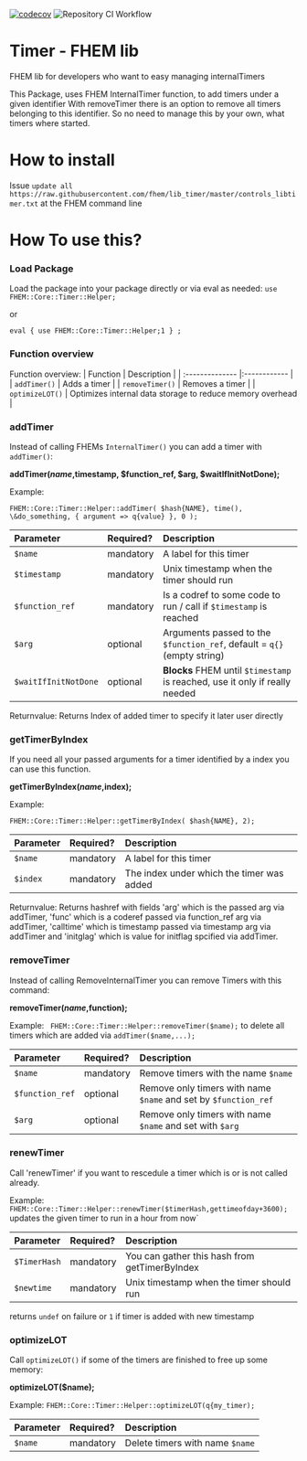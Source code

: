 [![codecov](https://codecov.io/gh/fhem/lib_timer/branch/master/graph/badge.svg)](https://codecov.io/gh/fhem/lib_timer)
![Repository CI Workflow](https://github.com/fhem/lib_timer/workflows/Repository%20CI%20Workflow/badge.svg)

Timer - FHEM lib 
======

FHEM lib  for developers who want to easy managing internalTimers

This Package, uses FHEM InternalTimer function, to add timers under a given identifier
With removeTimer there is an option to remove all timers belonging to this identifier.
So no need to manage this by your own, what timers where started.

How to install
======

Issue `update all https://raw.githubusercontent.com/fhem/lib_timer/master/controls_libtimer.txt` at the FHEM command line

How To use this?
=====

### Load Package

Load the package into your package directly or via eval as needed:
`use FHEM::Core::Timer::Helper;`

or 

`eval { use FHEM::Core::Timer::Helper;1 } ;`

### Function overview

Function overview:
| Function        | Description  |
| :-------------- |:------------ | 
| `addTimer()`    | Adds a timer |
| `removeTimer()` | Removes a timer |
| `optimizeLOT()` | Optimizes internal data storage to reduce memory overhead |

### addTimer

Instead of calling FHEMs `InternalTimer()` you can add a timer with `addTimer()`:

**addTimer($name,$timestamp, $function_ref, $arg, $waitIfInitNotDone);**

Example:

`FHEM::Core::Timer::Helper::addTimer( $hash{NAME}, time(), \&do_something, { argument => q{value} }, 0 );`

| Parameter             | Required?   | Description  |
| :---------------------|:----------- | :----------  |
| `$name`               | mandatory   | A label for this timer|
| `$timestamp`          | mandatory   | Unix timestamp when the timer should run|
| `$function_ref`       | mandatory   | Is a codref to some code to run / call if `$timestamp` is reached|
| `$arg`                | optional    | Arguments passed to the `$function_ref`, default = `q{}`(empty string) |
| `$waitIfInitNotDone`  | optional    | **Blocks** FHEM until `$timestamp` is reached, use it only if really needed|

Returnvalue:
Returns Index of added timer to specify it later user directly

### getTimerByIndex
If you need all your passed arguments for a timer identified by a index you can use this function.

**getTimerByIndex($name,$index);**

Example:

`FHEM::Core::Timer::Helper::getTimerByIndex( $hash{NAME}, 2);`

| Parameter             | Required?   | Description  |
| :---------------------|:----------- | :----------  |
| `$name`               | mandatory   | A label for this timer|
| `$index`              | mandatory   | The index under which the timer was added |

Returnvalue:
Returns hashref with fields 
'arg' which is the passed arg via addTimer, 
'func' which is a coderef passed via function_ref arg via addTimer, 
'calltime' which is timestamp passed via timestamp arg via addTimer and
'initglag' which is value for initflag spcified via addTimer.



### removeTimer

Instead of calling RemoveInternalTimer you can remove Timers with this command:

**removeTimer($name,$function);** 

Example:
`  FHEM::Core::Timer::Helper::removeTimer($name); ` to delete all timers which are added via `addTimer($name,...);`

| Parameter        | Required?      | Description  |
| :--------------- | :------------- | :------------|
| `$name`          | mandatory      | Remove timers with the name `$name` |
| `$function_ref`  | optional       | Remove only timers with name `$name` and set by `$function_ref` |
| `$arg`           | optional       | Remove only timers with name `$name` and set with `$arg` |


### renewTimer
Call 'renewTimer' if you want to rescedule a timer which is or is not called already.

Example:
`  FHEM::Core::Timer::Helper::renewTimer($timerHash,gettimeofday+3600); ` updates the given timer to run in a hour from now`


| Parameter        | Required?      | Description  |
| :--------------- | :------------- | :------------|
| `$TimerHash`     | mandatory      | You can gather this hash from getTimerByIndex |
| `$newtime`       | mandatory      | Unix timestamp when the timer should run |
 
returns `undef`  on failure or `1` if timer is added with new timestamp

### optimizeLOT

Call `optimizeLOT()` if some of the timers are finished to free up some memory:

**optimizeLOT($name);** 

Example:
`FHEM::Core::Timer::Helper::optimizeLOT(q{my_timer);`

| Parameter     | Required? | Description |
| :------------ | :-------  | :---------- |
| `$name`       | mandatory | Delete timers with name `$name` |
